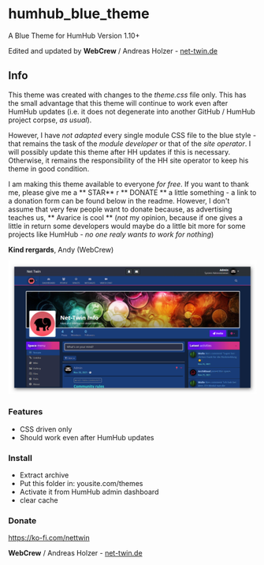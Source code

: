 # humhub_blue_theme
A Blue Theme for HumHub Version  1.10+

Edited and updated by **WebCrew** / Andreas Holzer - [net-twin.de](https://bit.ly/31fFCo6)

## Info

This theme was created with changes to the _theme.css_ file only. This has the small advantage that this theme will continue to work even after HumHub updates (i.e. it does not degenerate into another GitHub / HumHub project corpse, _as usual_). 

However, I have _not adapted_ every single module CSS file to the blue style - that remains the task of the _module developer_ or that of the _site operator_. I will possibly update this theme after HH updates if this is necessary. Otherwise, it remains the responsibility of the HH site operator to keep his theme in good condition. 

I am making this theme available to everyone _for free_. If you want to thank me, please give me a ** STAR** r ** DONATE ** a little something - a link to a donation form can be found below in the readme. However, I don't assume that very few people want to donate because, as advertising teaches us, ** Avarice is cool ** (_not_ my opinion, because if one gives a little in return some developers would maybe do a little bit more for some projects like HumHub - _no one realy wants to work for nothing_)

**Kind rergards**, Andy (WebCrew)


![Blue](https://github.com/WebCrew/humhub_blue_theme/blob/main/blue.png)

### Features
- CSS driven only
- Should work even after HumHub updates

### Install
- Extract archive
- Put this folder in: yousite.com/themes
- Activate it from HumHub admin dashboard
- clear cache

### Donate
https://ko-fi.com/nettwin

**WebCrew** / Andreas Holzer - [net-twin.de](https://bit.ly/31fFCo6)

